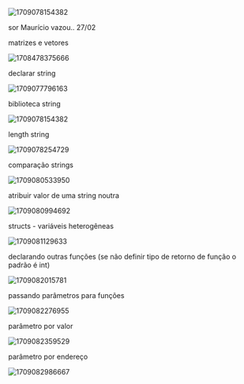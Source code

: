 ![1709078154382](image/aula3/1709078154382.png)

sor Maurício vazou.. 27/02

matrizes e vetores

![1708478375666](https://file+.vscode-resource.vscode-cdn.net/c%3A/Users/samub/OneDrive/%C3%81rea%20de%20Trabalho/code/4.facul/3.maur%C3%ADcio/aula%202/image/aula2/1708478375666.png)

declarar string

![1709077796163](image/aula3/1709077796163.png)

biblioteca string

![1709078154382](image/aula3/1709078154382.png)

length string

![1709078254729](image/aula3/1709078254729.png)

comparação strings

![1709080533950](image/aula3/1709080533950.png)

atribuir valor de uma string noutra

![1709080994692](image/aula3/1709080994692.png)

structs - variáveis heterogêneas

![1709081129633](image/aula3/1709081129633.png)

declarando outras funções (se não definir tipo de retorno de função o padrão é int)

![1709082015781](image/aula3/1709082015781.png)

passando parâmetros para funções

![1709082276955](image/aula3/1709082276955.png)

parâmetro por valor

![1709082359529](image/aula3/1709082359529.png)

parâmetro por endereço

![1709082986667](image/aula3/1709082986667.png)
